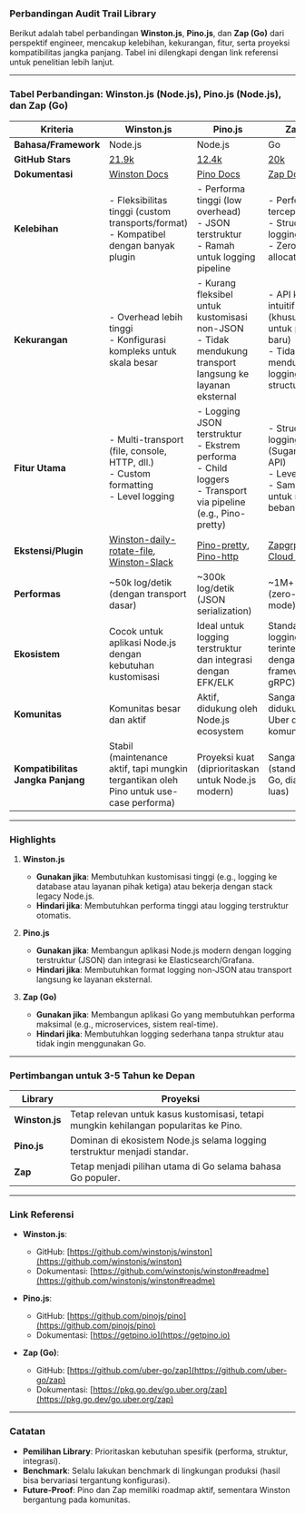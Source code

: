 ### **Perbandingan Audit Trail Library**

Berikut adalah tabel perbandingan **Winston.js**, **Pino.js**, dan **Zap (Go)** dari perspektif engineer, mencakup kelebihan, kekurangan, fitur, serta proyeksi kompatibilitas jangka panjang. Tabel ini dilengkapi dengan link referensi untuk penelitian lebih lanjut.

---

### **Tabel Perbandingan: Winston.js (Node.js), Pino.js (Node.js), dan Zap (Go)**

| **Kriteria**            | **Winston.js**                                                                 | **Pino.js**                                                                 | **Zap (Go)**                                                               |
|-------------------------|--------------------------------------------------------------------------------|------------------------------------------------------------------------------|----------------------------------------------------------------------------|
| **Bahasa/Framework**    | Node.js                                                                        | Node.js                                                                     | Go                                                                         |
| **GitHub Stars**        | [21.9k](https://github.com/winstonjs/winston)                                  | [12.4k](https://github.com/pinojs/pino)                                     | [20k](https://github.com/uber-go/zap)                                      |
| **Dokumentasi**         | [Winston Docs](https://github.com/winstonjs/winston#readme)                    | [Pino Docs](https://getpino.io)                                             | [Zap Docs](https://pkg.go.dev/go.uber.org/zap)                             |
| **Kelebihan**           | - Fleksibilitas tinggi (custom transports/format) <br> - Kompatibel dengan banyak plugin | - Performa tinggi (low overhead) <br> - JSON terstruktur <br> - Ramah untuk logging pipeline | - Performa tercepat di Go <br> - Structured logging <br> - Zero-allocation desain |
| **Kekurangan**          | - Overhead lebih tinggi <br> - Konfigurasi kompleks untuk skala besar          | - Kurang fleksibel untuk kustomisasi non-JSON <br> - Tidak mendukung transport langsung ke layanan eksternal | - API kurang intuitif (khususnya untuk pengguna baru) <br> - Tidak mendukung logging non-structured |
| **Fitur Utama**         | - Multi-transport (file, console, HTTP, dll.) <br> - Custom formatting <br> - Level logging | - Logging JSON terstruktur <br> - Ekstrem performa <br> - Child loggers <br> - Transport via pipeline (e.g., Pino-pretty) | - Structured logging (Sugared/Logger API) <br> - Level logging <br> - Sampling untuk mitigasi beban |
| **Ekstensi/Plugin**     | [Winston-daily-rotate-file](https://github.com/winstonjs/winston-daily-rotate-file), [Winston-Slack](https://github.com/nucleode/winston-slack) | [Pino-pretty](https://github.com/pinojs/pino-pretty), [Pino-http](https://github.com/pinojs/pino-http) | [Zapgrpc](https://github.com/grpc-ecosystem/go-grpc-middleware/tree/main/logging/zap), [Zap Cloud Logging](https://github.com/blendle/zapdriver) |
| **Performas**           | ~50k log/detik (dengan transport dasar)                                        | ~300k log/detik (JSON serialization)                                        | ~1M+ log/detik (zero-allocation mode)                                      |
| **Ekosistem**           | Cocok untuk aplikasi Node.js dengan kebutuhan kustomisasi                      | Ideal untuk logging terstruktur dan integrasi dengan EFK/ELK                 | Standar de facto logging di Go, terintegrasi dengan framework (Gin, gRPC)  |
| **Komunitas**           | Komunitas besar dan aktif                                                      | Aktif, didukung oleh Node.js ecosystem                                      | Sangat aktif, didukung oleh Uber dan komunitas Go                          |
| **Kompatibilitas Jangka Panjang** | Stabil (maintenance aktif, tapi mungkin tergantikan oleh Pino untuk use-case performa) | Proyeksi kuat (diprioritaskan untuk Node.js modern)                         | Sangat stabil (standar logging Go, diadopsi luas)                          |

---

### **Highlights**
1. **Winston.js**  
   - **Gunakan jika**: Membutuhkan kustomisasi tinggi (e.g., logging ke database atau layanan pihak ketiga) atau bekerja dengan stack legacy Node.js.  
   - **Hindari jika**: Membutuhkan performa tinggi atau logging terstruktur otomatis.  

2. **Pino.js**  
   - **Gunakan jika**: Membangun aplikasi Node.js modern dengan logging terstruktur (JSON) dan integrasi ke Elasticsearch/Grafana.  
   - **Hindari jika**: Membutuhkan format logging non-JSON atau transport langsung ke layanan eksternal.  

3. **Zap (Go)**  
   - **Gunakan jika**: Membangun aplikasi Go yang membutuhkan performa maksimal (e.g., microservices, sistem real-time).  
   - **Hindari jika**: Membutuhkan logging sederhana tanpa struktur atau tidak ingin menggunakan Go.  

---

### **Pertimbangan untuk 3-5 Tahun ke Depan**
| **Library**     | **Proyeksi**                                                                 |
|-----------------|-----------------------------------------------------------------------------|
| **Winston.js**  | Tetap relevan untuk kasus kustomisasi, tetapi mungkin kehilangan popularitas ke Pino. |
| **Pino.js**     | Dominan di ekosistem Node.js selama logging terstruktur menjadi standar.     |
| **Zap**         | Tetap menjadi pilihan utama di Go selama bahasa Go populer.                 |

---

### **Link Referensi**
- **Winston.js**:  
  - GitHub: [https://github.com/winstonjs/winston](https://github.com/winstonjs/winston)  
  - Dokumentasi: [https://github.com/winstonjs/winston#readme](https://github.com/winstonjs/winston#readme)  

- **Pino.js**:  
  - GitHub: [https://github.com/pinojs/pino](https://github.com/pinojs/pino)  
  - Dokumentasi: [https://getpino.io](https://getpino.io)  

- **Zap (Go)**:  
  - GitHub: [https://github.com/uber-go/zap](https://github.com/uber-go/zap)  
  - Dokumentasi: [https://pkg.go.dev/go.uber.org/zap](https://pkg.go.dev/go.uber.org/zap)  

---

### **Catatan**  
- **Pemilihan Library**: Prioritaskan kebutuhan spesifik (performa, struktur, integrasi).  
- **Benchmark**: Selalu lakukan benchmark di lingkungan produksi (hasil bisa bervariasi tergantung konfigurasi).  
- **Future-Proof**: Pino dan Zap memiliki roadmap aktif, sementara Winston bergantung pada komunitas.
